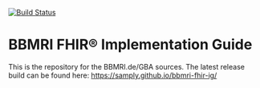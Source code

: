 [![Build Status](https://travis-ci.org/samply/bbmri-fhir-ig.svg?branch=master)](https://travis-ci.org/samply/bbmri-fhir-ig)

# BBMRI FHIR® Implementation Guide

This is the repository for the BBMRI.de/GBA sources. The latest release build can be found here: https://samply.github.io/bbmri-fhir-ig/